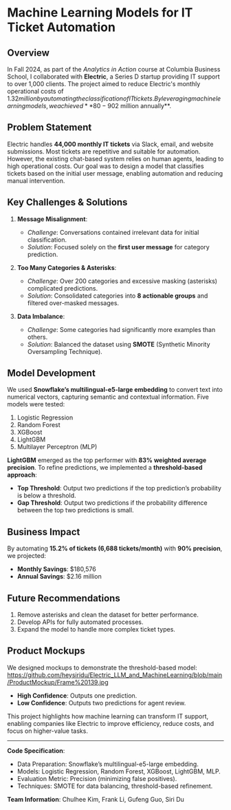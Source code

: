 # Machine Learning Models for IT Ticket Automation

## Overview
In Fall 2024, as part of the *Analytics in Action* course at Columbia Business School, I collaborated with **Electric**, a Series D startup providing IT support to over 1,000 clients. The project aimed to reduce Electric's monthly operational costs of $1.32 million by automating the classification of IT tickets. By leveraging machine learning models, we achieved **80-90% accuracy** in predicting automatable tickets, saving an estimated **$2 million annually**.

## Problem Statement
Electric handles **44,000 monthly IT tickets** via Slack, email, and website submissions. Most tickets are repetitive and suitable for automation. However, the existing chat-based system relies on human agents, leading to high operational costs. Our goal was to design a model that classifies tickets based on the initial user message, enabling automation and reducing manual intervention.

## Key Challenges & Solutions
1. **Message Misalignment**: 
   - *Challenge*: Conversations contained irrelevant data for initial classification.
   - *Solution*: Focused solely on the **first user message** for category prediction.

2. **Too Many Categories & Asterisks**:
   - *Challenge*: Over 200 categories and excessive masking (asterisks) complicated predictions.
   - *Solution*: Consolidated categories into **8 actionable groups** and filtered over-masked messages.

3. **Data Imbalance**:
   - *Challenge*: Some categories had significantly more examples than others.
   - *Solution*: Balanced the dataset using **SMOTE** (Synthetic Minority Oversampling Technique).

## Model Development
We used **Snowflake’s multilingual-e5-large embedding** to convert text into numerical vectors, capturing semantic and contextual information. Five models were tested:
1. Logistic Regression
2. Random Forest
3. XGBoost
4. LightGBM
5. Multilayer Perceptron (MLP)

**LightGBM** emerged as the top performer with **83% weighted average precision**. To refine predictions, we implemented a **threshold-based approach**:
- **Top Threshold**: Output two predictions if the top prediction’s probability is below a threshold.
- **Gap Threshold**: Output two predictions if the probability difference between the top two predictions is small.

## Business Impact
By automating **15.2% of tickets (6,688 tickets/month)** with **90% precision**, we projected:
- **Monthly Savings**: $180,576
- **Annual Savings**: $2.16 million

## Future Recommendations
1. Remove asterisks and clean the dataset for better performance.
2. Develop APIs for fully automated processes.
3. Expand the model to handle more complex ticket types.

## Product Mockups
We designed mockups to demonstrate the threshold-based model:
https://github.com/heysiridu/Electric_LLM_and_MachineLearning/blob/main/ProductMockup/Frame%20139.jpg
- **High Confidence**: Outputs one prediction.
- **Low Confidence**: Outputs two predictions for agent review.

This project highlights how machine learning can transform IT support, enabling companies like Electric to improve efficiency, reduce costs, and focus on higher-value tasks.

---

**Code Specification**:
- Data Preparation: Snowflake’s multilingual-e5-large embedding.
- Models: Logistic Regression, Random Forest, XGBoost, LightGBM, MLP.
- Evaluation Metric: Precision (minimizing false positives).
- Techniques: SMOTE for data balancing, threshold-based refinement.

**Team Information**:
Chulhee Kim, Frank Li, Gufeng Guo, Siri Du
